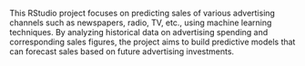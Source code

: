 This RStudio project focuses on predicting sales of various advertising channels such as newspapers, radio, TV, etc., using machine learning techniques. By analyzing historical data on advertising spending and corresponding sales figures, the project aims to build predictive models that can forecast sales based on future advertising investments.
